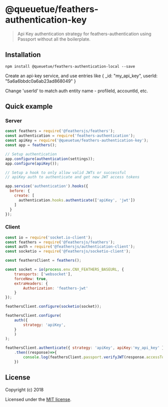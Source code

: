 # @queuetue/feathers-authentication-key

> Api Key authentication strategy for feathers-authentication using Passport without all the boilerplate.

## Installation

```
npm install @queuetue/feathers-authentication-local --save
```

Create an api-key service, and use entries like
{
  _id: "my_api_key",
  userId: "5a6a6bbdc0a6ab23ad868049"
}

Change 'userId' to match auth entity name - profileId, accountId, etc.

## Quick example

### Server
```js
const feathers = require('@feathersjs/feathers');
const authentication = require('feathers-authentication');
const apiKey = require('@queuetue/feathers-authentication-key');
const app = feathers();

// Setup authentication
app.configure(authentication(settings));
app.configure(apiKey());

// Setup a hook to only allow valid JWTs or successful
// apiKey auth to authenticate and get new JWT access tokens

app.service('authentication').hooks({
  before: {
    create: [
      authentication.hooks.authenticate(['apiKey', 'jwt'])
    ]
  }
});
```

### Client
```js
const io = require('socket.io-client');
const feathers = require('@feathersjs/feathers');
const auth = require('@feathersjs/authentication-client');
const socketio = require('@feathersjs/socketio-client');

const feathersClient = feathers();

const socket = io(process.env.CNX_FEATHERS_BASEURL, {
    transports: ['websocket'],
    forceNew: true,
    extraHeaders: {
        Authorization: 'feathers-jwt'
    }
});

feathersClient.configure(socketio(socket));

feathersClient.configure(
    auth({
        strategy: 'apiKey',
    }
    )
);

feathersClient.authenticate({ strategy: 'apiKey', apiKey:'my_api_key' })
    .then((response)=>{
        console.log(feathersClient.passport.verifyJWT(response.accessToken));
    })

```

## License

Copyright (c) 2018

Licensed under the [MIT license](LICENSE).
